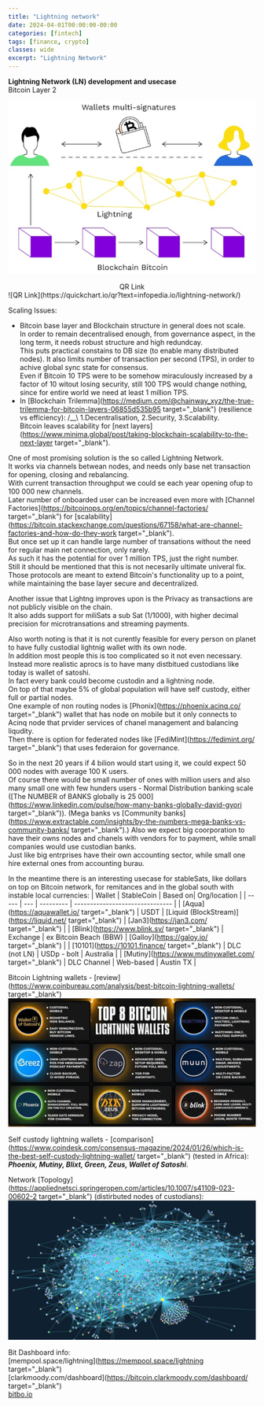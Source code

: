 ```yaml
---
title: "Lightning network"
date: 2024-04-01T00:00:00-00:00
categories: [fintech]
tags: [finance, crypto]
classes: wide
excerpt: "Lightning Network"
---
```


**Lightning Network (LN) development and usecase**<br>
Bitcoin Layer 2

![bitcoin-future](https://raw.githubusercontent.com/borisdj/borisdj.github.io/main/assets/images/lightning-network/lightning-model.jpg)

<center>QR Link</center>
![QR Link](https://quickchart.io/qr?text=infopedia.io/lightning-network/)

Scaling Issues:
* Bitcoin base layer and Blockchain structure in general does not scale.  
In order to remain decentralised enough, from governance aspect, in the long term, it needs robust structure and high redundcay.  
This puts practical constains to DB size (to enable many distributed nodes). It also limits number of transaction per second (TPS), in order to achive global sync state for consensus.  
Even if Bitcoin 10 TPS were to be somehow miraculously increased by a factor of 10 witout losing security, still 100 TPS would change nothing, since for entire world we need at least 1 million TPS.
* In [Blockchain Trilemma](https://medium.com/@chainway_xyz/the-true-trilemma-for-bitcoin-layers-06855d535b95 target="_blank") (resilience vs efficiency): /__\ 1.Decentralisation, 2.Security, 3.Scalability.  
Bitcoin leaves scalability for [next layers](https://www.minima.global/post/taking-blockchain-scalability-to-the-next-layer target="_blank").

One of most promising solution is the so called Lightning Network.  
It works via channels betwean nodes, and needs only base net transaction for opening, closing and rebalancing.  
With current transaction throughput we could se each year opening ofup to 100 000 new channels.  
Later number of onboarded user can be increased even more with [Channel Factories](https://bitcoinops.org/en/topics/channel-factories/ target="_blank") for [scalability](https://bitcoin.stackexchange.com/questions/67158/what-are-channel-factories-and-how-do-they-work target="_blank").  
But once set up it can handle large number of transations without the need for regular main net connection, only rarely.  
As such it has the potential for over 1 million TPS, just the right number.  
Still it should be mentioned that this is not necesarily ultimate univeral fix. Those protocols are meant to extend Bitcoin's functionality up to a point, while maintaining the base layer secure and decentralized.  

Another issue that Lightng improves upon is the Privacy as transactions are not publicly visible on the chain.  
It also adds support for miliSats a sub Sat (1/1000), with higher decimal precision for microtransations and streaming payments.  

Also worth noting is that it is not curently feasible for every person on planet to have fully custodial lightnig wallet with its own node.  
In addition most people this is too complicated so it not even necessary.  
Instead more realistic aprocs is to have many distbitued custodians like today is wallet of satoshi.  
In fact every bank could become custodin and a lightning node.  
On top of that maybe 5% of global population will have self custody, either full or partial nodes.  
One example of non routing nodes is [Phonix](https://phoenix.acinq.co/ target="_blank") wallet that has node on mobile but it only connects to Acinq node that prvider services of chanel management and balancing liqudity.  
Then there is option for federated nodes like [FediMint](https://fedimint.org/ target="_blank") that uses federaion for governance.  

So in the next 20 years if 4 bilion would start using it, we could expect 50 000 nodes with average 100 K users.  
Of course there would be small number of ones with million users and also many small one with few hunders users - Normal Distribution banking scale ([The NUMBER of BANKS globally is 25 000](https://www.linkedin.com/pulse/how-many-banks-globally-david-gyori target="_blank")). 
(Mega banks vs [Community banks](https://www.extractable.com/insights/by-the-numbers-mega-banks-vs-community-banks/ target="_blank").)
Also we expect big coorporation to have their owns nodes and chanels with vendors for to payment, while small companies would use custodian banks.  
Just like big entrprises have their own accounting sector, while small one hire external ones from accounting burau.  

In the meantime there is an interesting usecase for stableSats, like dollars on top on Bitcoin network, for remitances and in the global south with instable local currencies:
| Wallet | StableCoin | Based on| Org/location  |
| -----  | --- | --------- | ------------------------------- |
| [Aqua](https://aquawallet.io/ target="_blank")  | USDT | [Liquid (BlockStream)](https://liquid.net/ target="_blank") | [Jan3](https://jan3.com/ target="_blank") |
| [Blink](https://www.blink.sv/ target="_blank")  | Exchange | ex Bitcoin Beach (BBW) | [Galloy](https://galoy.io/ target="_blank") |
| [10101](https://10101.finance/ target="_blank") | DLC (not LN) | USDp - bolt | Australia |
| [Mutiny](https://www.mutinywallet.com/ target="_blank") | DLC Channel | Web-based  | Austin TX |

Bitcoin Lightning wallets - [review](https://www.coinbureau.com/analysis/best-bitcoin-lightning-wallets/ target="_blank")  
![wallets](https://raw.githubusercontent.com/borisdj/borisdj.github.io/main/assets/images/lightning-network/lightning-wallets.jpg)

Self custody lightning wallets - [comparison](https://www.coindesk.com/consensus-magazine/2024/01/26/which-is-the-best-self-custody-lightning-wallet/ target="_blank") (tested in Africa):  
***Phoenix, Mutiny, Blixt, Green, Zeus, Wallet of Satoshi***.

Network [Topology](https://appliednetsci.springeropen.com/articles/10.1007/s41109-023-00602-2 target="_blank") (distirbuted nodes of custodians):  
![graph](https://raw.githubusercontent.com/borisdj/borisdj.github.io/main/assets/images/lightning-network/lightning-graph.jpg)

Bit Dashboard info:  
[mempool.space/lightning](https://mempool.space/lightning target="_blank")  
[clarkmoody.com/dashboard](https://bitcoin.clarkmoody.com/dashboard/ target="_blank")  
[bitbo.io](https://bitbo.io/target="_blank")  

